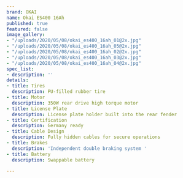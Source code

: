 ```yaml
---
brand: OKAI
name: Okai ES400 16Ah
published: true
featured: false
image_gallery:
- "/uploads/2020/05/08/okai_es400_16ah_01@2x.jpg"
- "/uploads/2020/05/08/okai_es400_16ah_05@2x.jpg"
- "/uploads/2020/05/08/okai_es400_16ah_02@2x.jpg"
- "/uploads/2020/05/08/okai_es400_16ah_03@2x.jpg"
- "/uploads/2020/05/08/okai_es400_16ah_04@2x.jpg"
spec_list:
- description: ''
details:
- title: Tires
  description: PU-filled rubber tire
- title: Motor
  description: 350W rear drive high torque motor
- title: License Plate
  description: License plate holder built into the rear fender
- title: Certification
  description: Germany ready
- title: Cable Design
  description: Fully hidden cables for secure operations
- title: Brakes
  description: 'Independent double braking system '
- title: Battery
  description: Swappable battery

---
```

